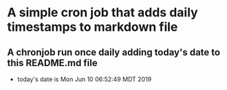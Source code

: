 A simple cron job that adds daily timestamps to markdown file
============================================================
## A chronjob run once daily adding today's date to this README.md file
* today's date is Mon Jun 10 06:52:49 MDT 2019
